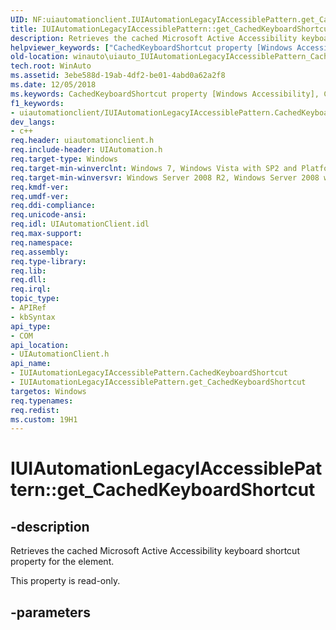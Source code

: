 ```yaml
---
UID: NF:uiautomationclient.IUIAutomationLegacyIAccessiblePattern.get_CachedKeyboardShortcut
title: IUIAutomationLegacyIAccessiblePattern::get_CachedKeyboardShortcut (uiautomationclient.h)
description: Retrieves the cached Microsoft Active Accessibility keyboard shortcut property for the element.
helpviewer_keywords: ["CachedKeyboardShortcut property [Windows Accessibility]","CachedKeyboardShortcut property [Windows Accessibility]","IUIAutomationLegacyIAccessiblePattern interface","IUIAutomationLegacyIAccessiblePattern interface [Windows Accessibility]","CachedKeyboardShortcut property","IUIAutomationLegacyIAccessiblePattern.CachedKeyboardShortcut","IUIAutomationLegacyIAccessiblePattern.get_CachedKeyboardShortcut","IUIAutomationLegacyIAccessiblePattern::CachedKeyboardShortcut","IUIAutomationLegacyIAccessiblePattern::get_CachedKeyboardShortcut","get_CachedKeyboardShortcut","uiauto.uiauto_IUIAutomationLegacyIAccessiblePattern_CachedKeyboardShortcut","uiauto_IUIAutomationLegacyIAccessiblePattern_CachedKeyboardShortcut","uiautomationclient/IUIAutomationLegacyIAccessiblePattern::CachedKeyboardShortcut","uiautomationclient/IUIAutomationLegacyIAccessiblePattern::get_CachedKeyboardShortcut","winauto.uiauto_IUIAutomationLegacyIAccessiblePattern_CachedKeyboardShortcut"]
old-location: winauto\uiauto_IUIAutomationLegacyIAccessiblePattern_CachedKeyboardShortcut.htm
tech.root: WinAuto
ms.assetid: 3ebe588d-19ab-4df2-be01-4abd0a62a2f8
ms.date: 12/05/2018
ms.keywords: CachedKeyboardShortcut property [Windows Accessibility], CachedKeyboardShortcut property [Windows Accessibility],IUIAutomationLegacyIAccessiblePattern interface, IUIAutomationLegacyIAccessiblePattern interface [Windows Accessibility],CachedKeyboardShortcut property, IUIAutomationLegacyIAccessiblePattern.CachedKeyboardShortcut, IUIAutomationLegacyIAccessiblePattern.get_CachedKeyboardShortcut, IUIAutomationLegacyIAccessiblePattern::CachedKeyboardShortcut, IUIAutomationLegacyIAccessiblePattern::get_CachedKeyboardShortcut, get_CachedKeyboardShortcut, uiauto.uiauto_IUIAutomationLegacyIAccessiblePattern_CachedKeyboardShortcut, uiauto_IUIAutomationLegacyIAccessiblePattern_CachedKeyboardShortcut, uiautomationclient/IUIAutomationLegacyIAccessiblePattern::CachedKeyboardShortcut, uiautomationclient/IUIAutomationLegacyIAccessiblePattern::get_CachedKeyboardShortcut, winauto.uiauto_IUIAutomationLegacyIAccessiblePattern_CachedKeyboardShortcut
f1_keywords:
- uiautomationclient/IUIAutomationLegacyIAccessiblePattern.CachedKeyboardShortcut
dev_langs:
- c++
req.header: uiautomationclient.h
req.include-header: UIAutomation.h
req.target-type: Windows
req.target-min-winverclnt: Windows 7, Windows Vista with SP2 and Platform Update for Windows Vista, Windows XP with SP3 and Platform Update for Windows Vista [desktop apps only]
req.target-min-winversvr: Windows Server 2008 R2, Windows Server 2008 with SP2 and Platform Update for Windows Server 2008, Windows Server 2003 with SP2 and Platform Update for Windows Server 2008 [desktop apps only]
req.kmdf-ver: 
req.umdf-ver: 
req.ddi-compliance: 
req.unicode-ansi: 
req.idl: UIAutomationClient.idl
req.max-support: 
req.namespace: 
req.assembly: 
req.type-library: 
req.lib: 
req.dll: 
req.irql: 
topic_type:
- APIRef
- kbSyntax
api_type:
- COM
api_location:
- UIAutomationClient.h
api_name:
- IUIAutomationLegacyIAccessiblePattern.CachedKeyboardShortcut
- IUIAutomationLegacyIAccessiblePattern.get_CachedKeyboardShortcut
targetos: Windows
req.typenames: 
req.redist: 
ms.custom: 19H1
---
```


# IUIAutomationLegacyIAccessiblePattern::get_CachedKeyboardShortcut


## -description


Retrieves the cached Microsoft Active Accessibility keyboard shortcut property for the element.

This property is read-only.


## -parameters

